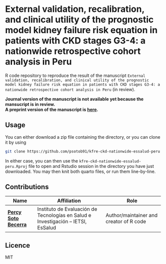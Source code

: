 

# External validation, recalibration, and clinical utility of the prognostic model kidney failure risk equation in patients with CKD stages G3-4: a nationwide retrospective cohort analysis in Peru

R code repository to reproduce the result of the manuscript
`External validation, recalibration, and clinical utility of the prognostic model kidney failure risk equation in patients with CKD stages G3-4: a nationwide retrospective cohort analysis in Peru`
(in review).

**Journal version of the manuscript is not available yet because the
mansucript is in review.**  
**A preprint version of the manuscript is [here](xxx).**

## Usage

You can either download a zip file containing the directory, or you can
clone it by using

``` bash
git clone https://github.com/psotob91/kfre-ckd-nationwide-essalud-peru
```

In either case, you can then use the
`kfre-ckd-nationwide-essalud-peru.Rproj` file to open and Rstudio
session in the directory you have just downloaded. You may then knit
both quarto files, or run them line-by-line.

## Contributions

| Name | Affiliation | Role |
|----|----|----|
| [**Percy Soto Becerra**](https://github.com/psotob91/) | Instituto de Evaluación de Tecnologías en Salud e Investigación – IETSI, EsSalud | Author/maintainer and creator of R code |

## Licence

MIT
